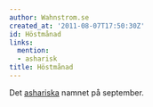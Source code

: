 ```yaml
---
author: Wahnstrom.se
created_at: '2011-08-07T17:50:30Z'
id: Höstmånad
links:
  mention:
  - asharisk
title: Höstmånad
---
```


Det [ashariska] namnet på september.

  [ashariska]: asharisk